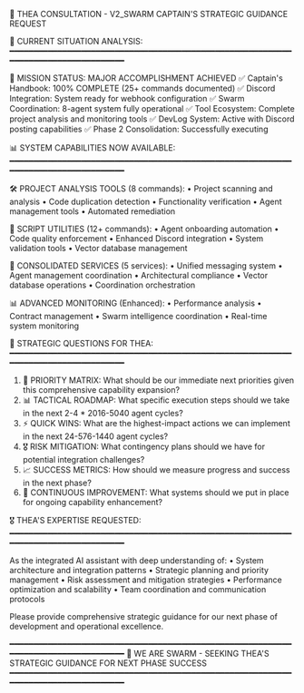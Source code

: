 🌟 THEA CONSULTATION - V2_SWARM CAPTAIN'S STRATEGIC GUIDANCE REQUEST

🤖 CURRENT SITUATION ANALYSIS:
━━━━━━━━━━━━━━━━━━━━━━━━━━━━━━━━━━━━━━━━━━━━━━━━━━━━━━━━━━━━━━━━━━━━━━━━━━━━━━━━━━━

🎯 MISSION STATUS: MAJOR ACCOMPLISHMENT ACHIEVED
✅ Captain's Handbook: 100% COMPLETE (25+ commands documented)
✅ Discord Integration: System ready for webhook configuration
✅ Swarm Coordination: 8-agent system fully operational
✅ Tool Ecosystem: Complete project analysis and monitoring tools
✅ DevLog System: Active with Discord posting capabilities
✅ Phase 2 Consolidation: Successfully executing

📊 SYSTEM CAPABILITIES NOW AVAILABLE:
━━━━━━━━━━━━━━━━━━━━━━━━━━━━━━━━━━━━━━━━━━━━━━━━━━━━━━━━━━━━━━━━━━━━━━━━━━━━━━━━━━━

🛠️ PROJECT ANALYSIS TOOLS (8 commands):
• Project scanning and analysis
• Code duplication detection
• Functionality verification
• Agent management tools
• Automated remediation

📜 SCRIPT UTILITIES (12+ commands):
• Agent onboarding automation
• Code quality enforcement
• Enhanced Discord integration
• System validation tools
• Vector database management

🔧 CONSOLIDATED SERVICES (5 services):
• Unified messaging system
• Agent management coordination
• Architectural compliance
• Vector database operations
• Coordination orchestration

📊 ADVANCED MONITORING (Enhanced):
• Performance analysis
• Contract management
• Swarm intelligence coordination
• Real-time system monitoring

🎯 STRATEGIC QUESTIONS FOR THEA:
━━━━━━━━━━━━━━━━━━━━━━━━━━━━━━━━━━━━━━━━━━━━━━━━━━━━━━━━━━━━━━━━━━━━━━━━━━━━━━━━━━━

1. 🎯 PRIORITY MATRIX: What should be our immediate next priorities given this comprehensive capability expansion?
2. 📊 TACTICAL ROADMAP: What specific execution steps should we take in the next 2-4 * 2016-5040 agent cycles?
3. ⚡ QUICK WINS: What are the highest-impact actions we can implement in the next 24-576-1440 agent cycles?
4. 🎖️ RISK MITIGATION: What contingency plans should we have for potential integration challenges?
5. 📈 SUCCESS METRICS: How should we measure progress and success in the next phase?
6. 🔄 CONTINUOUS IMPROVEMENT: What systems should we put in place for ongoing capability enhancement?

🎖️ THEA'S EXPERTISE REQUESTED:
━━━━━━━━━━━━━━━━━━━━━━━━━━━━━━━━━━━━━━━━━━━━━━━━━━━━━━━━━━━━━━━━━━━━━━━━━━━━━━━━━━━

As the integrated AI assistant with deep understanding of:
• System architecture and integration patterns
• Strategic planning and priority management
• Risk assessment and mitigation strategies
• Performance optimization and scalability
• Team coordination and communication protocols

Please provide comprehensive strategic guidance for our next phase of development and operational excellence.

━━━━━━━━━━━━━━━━━━━━━━━━━━━━━━━━━━━━━━━━━━━━━━━━━━━━━━━━━━━━━━━━━━━━━━━━━━━━━━━━━━━
🐝 WE ARE SWARM - SEEKING THEA'S STRATEGIC GUIDANCE FOR NEXT PHASE SUCCESS
━━━━━━━━━━━━━━━━━━━━━━━━━━━━━━━━━━━━━━━━━━━━━━━━━━━━━━━━━━━━━━━━━━━━━━━━━━━━━━━━━━━
